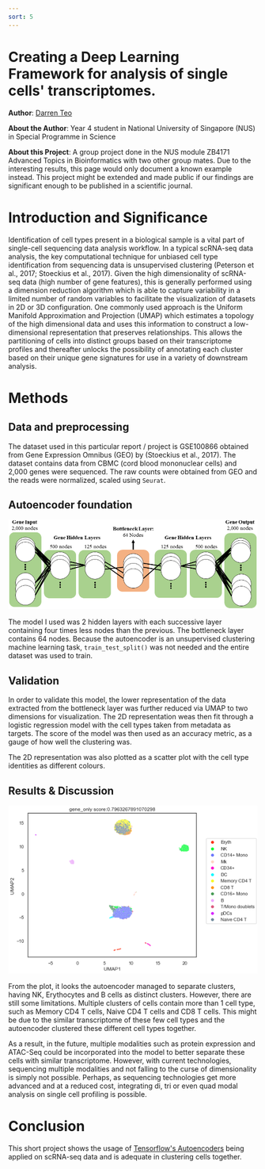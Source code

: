 ```yaml
---
sort: 5
---
```


# Creating a Deep Learning Framework for analysis of single cells' transcriptomes.
**Author**: [Darren Teo](https://www.linkedin.com/in/darren-teo-3125871a1/)

**About the Author**: Year 4 student in National University of Singapore (NUS) in Special Programme in Science

**About this Project**: A group project done in the NUS module ZB4171 Advanced Topics in Bioinformatics with two other group mates. Due to the interesting results, this page would only document a known example instead. This project might be extended and made public if our findings are significant enough to be published in a scientific journal.

# Introduction and Significance

Identification of cell types present in a biological sample is a vital part of single-cell sequencing data analysis workflow. In a typical scRNA-seq data analysis, the key computational technique for unbiased cell type identification from sequencing data is unsupervised clustering (Peterson et al., 2017; Stoeckius et al., 2017). Given the high dimensionality of scRNA-seq data (high number of gene features), this is generally performed using a dimension reduction algorithm which is able to capture variability in a limited number of random variables to facilitate the visualization of datasets in 2D or 3D configuration. One commonly used approach is the Uniform Manifold Approximation and Projection (UMAP) which estimates a topology of the high dimensional data and uses this information to construct a low-dimensional representation that preserves relationships. This allows the partitioning of cells into distinct groups based on their transcriptome profiles and thereafter unlocks the possibility of annotating each cluster based on their unique gene signatures for use in a variety of downstream analysis. 


# Methods

## Data and preprocessing

The dataset used in this particular report / project is GSE100866 obtained from Gene Expression Omnibus (GEO) by (Stoeckius et al., 2017). The dataset contains data from CBMC (cord blood mononuclear cells) and 2,000 genes were sequenced. The raw counts were obtained from GEO and the reads were normalized, scaled using `Seurat`.

## Autoencoder foundation
![autoencoder_foundation](autoencoder_figs/Autoencoder_archi.png)

The model I used was 2 hidden layers with each successive layer containing four times less nodes than the previous. The bottleneck layer contains 64 nodes. Because the autoencoder is an unsupervised clustering machine learning task, `train_test_split()` was not needed and the entire dataset was used to train.

## Validation
In order to validate this model, the lower representation of the data extracted from the bottleneck layer was further reduced via UMAP to two dimensions for visualization. The 2D representation weas then fit through a logistic regression model with the cell types taken from metadata as targets. The score of the model was then used as an accuracy metric, as a gauge of how well the clustering was. 

The 2D representation was also plotted as a scatter plot with the cell type identities as different colours.

## Results & Discussion
![umap](autoencoder_figs/GSE100866.png)

From the plot, it looks the autoencoder managed to separate clusters, having NK, Erythocytes and B cells as distinct clusters. However, there are still some limitations. Multiple clusters of cells contain more than 1 cell type, such as Memory CD4 T cells, Naive CD4 T cells and CD8 T cells. This might be due to the similar transcriptome of these few cell types and the autoencoder clustered these different cell types together.

As a result, in the future, multiple modalities such as protein expression and ATAC-Seq could be incorporated into the model to better separate these cells with similar transcriptome. However, with current technologies, sequencing multiple modalities and not falling to the curse of dimensionality is simply not possible. Perhaps, as sequencing technologies get more advanced and at a reduced cost, integrating di, tri or even quad modal analysis on single cell profiling is possible.

# Conclusion

This short project shows the usage of [Tensorflow's Autoencoders](https://www.tensorflow.org/tutorials/generative/autoencoder) being applied on scRNA-seq data and is adequate in clustering cells together.